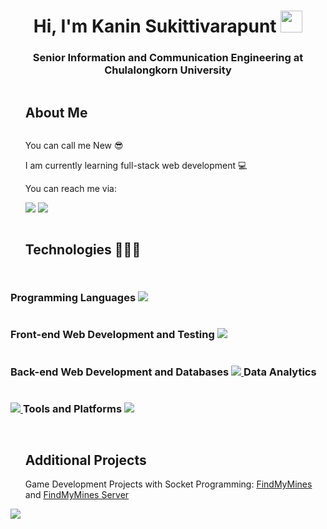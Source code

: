 <h1 align="center"><b>Hi, I'm Kanin Sukittivarapunt </b><img src="https://media.giphy.com/media/hvRJCLFzcasrR4ia7z/giphy.gif" width="35"></h1>
<h3 align="center">Senior Information and Communication Engineering at Chulalongkorn University</h3>

<div id="user-content-toc">
  <ul align="left">
    <summary><h2 style="display: inline-block">About Me</h2></summary>
    <p>You can call me New 😎</p>
    <p>I am currently learning full-stack web development 💻</p>
    <p>You can reach me via:</p>
    <a href="https://www.linkedin.com/in/kanin-sukittivarapunt"><img src="https://go-skill-icons.vercel.app/api/icons?i=linkedin" /></a>
    <a href="mailto:kanin.suk@outlook.com"><img src="https://go-skill-icons.vercel.app/api/icons?i=outlook" /></a>
  </ul>
</div>

<div id="user-content-toc">
  <ul align="left">
    <summary><h2 style="display: inline-block">Technologies 🧑🏻‍💻</h2></summary>
  </ul>
  <h3 style="display: inline-block">Programming Languages</h3>
  <a href="#user-content-toc">
    <img src="https://go-skill-icons.vercel.app/api/icons?i=py,java,js,ts,go,cs" />
  </a>
  <h3 style="display: inline-block">Front-end Web Development and Testing</h3>
  <a href="#user-content-toc">
    <img src="https://go-skill-icons.vercel.app/api/icons?i=html,css,js,ts,react,vite,nextjs,tailwind,playwright" />
  </a>
  <h3 style="display: inline-block">Back-end Web Development and Databases</h3>
  <a href="#user-content-toc">
    <img src="https://go-skill-icons.vercel.app/api/icons?i=go,gin,nodejs,prisma,mysql,sqlserver,postgresql,mongo" />
  </a>
  <h3 style="display: inline-block">Data Analytics</h3>
  <a href="#user-content-toc">
    <img src="https://go-skill-icons.vercel.app/api/icons?i=python,bigquery,googlecolab,numpy,pandas,matplotlib" />
  </a>
  <h3 style="display: inline-block">Tools and Platforms</h3>
  <a href="#user-content-toc">
    <img src="https://go-skill-icons.vercel.app/api/icons?i=git,docker,githubactions,linux,digitalocean,aws,lambda,rds,s3,postman,figma,jira,miro,notion&perline=9" />
  </a>
</div>

<div id="user-content-toc">
  <ul align="left">
    <summary><h2 style="display: inline-block">Additional Projects</h2></summary>
      <span>Game Development Projects with Socket Programming:</span> <a href="https://bitbucket.org/netcentric/findmymines/src/master/">FindMyMines</a> and <a href="https://bitbucket.org/netcentric/fmm_be/src/master/">FindMyMines Server</a>
  </ul>
  <a href="https://bitbucket.org/netcentric/findmymines/src/master/">
    <img src="https://go-skill-icons.vercel.app/api/icons?i=bitbucket,cs,unity" />
  </a>
</div>




<!--
**Kaninboy/Kaninboy** is a ✨ _special_ ✨ repository because its `README.md` (this file) appears on your GitHub profile.

Here are some ideas to get you started:

- 🔭 I’m currently working on ...
- 🌱 I’m currently learning ...
- 👯 I’m looking to collaborate on ...
- 🤔 I’m looking for help with ...
- 💬 Ask me about ...
- 📫 How to reach me: ...
- 😄 Pronouns: ...
- ⚡ Fun fact: ...
-->

